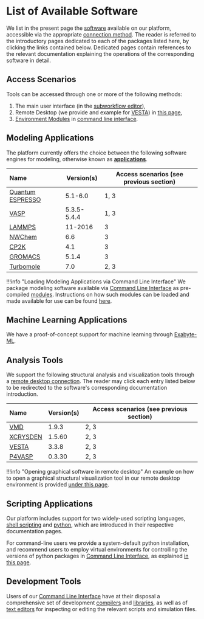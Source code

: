 # List of Available Software

We list in the present page the [software](../software/overview.md) available on our platform, accessible via the appropriate [connection method](../remote-connection/overview.md). The reader is referred to the introductory pages dedicated to each of the packages listed here, by clicking the links contained below. Dedicated pages contain references to the relevant documentation explaining the operations of the corresponding software in detail.

## Access Scenarios

Tools can be accessed through one or more of the following methods:
 
 1. The main user interface (in the [subworkflow editor](../workflow-designer/subworkflow-editor/overview.md)), 
 2. Remote Desktop (we provide and example for [VESTA](analysis/vesta.md)) in [this page](../remote-connection/actions-rd/open-app.md),
 3. [Environment Modules](../cli/modules.md) in [command line interface](../cli/overview.md).


## Modeling Applications

The platform currently offers the choice between the following software engines for modeling, otherwise known as **[applications](../software/components.md)**.

| Name    |  Version(s)      | Access scenarios (see previous section)      |
| :-------- | ----------- | -------------|
| [Quantum ESPRESSO](modeling/quantum-espresso/overview.md) | 5.1-6.0 | 1, 3|
| [VASP](modeling/vasp/overview.md)      | 5.3.5-5.4.4 | 1, 3 |
| [LAMMPS](modeling/lammps.md)    | 11-2016 | 3 |
| [NWChem](modeling/nwchem.md)    | 6.6     | 3 |
| [CP2K](modeling/cp2k.md)      | 4.1     | 3 |
| [GROMACS](modeling/gromacs.md) |   5.1.4  | 3 |
| [Turbomole](modeling/turbomole.md) | 7.0     | 2, 3 |

!!!info "Loading Modeling Applications via Command Line Interface"
    We package modeling software available via [Command Line Interface](../cli/overview.md) as pre-compiled [modules](../cli/modules.md). Instructions on how such modules can be loaded and made available for use can be found [here](../cli/actions/modules-actions.md).

## Machine Learning Applications

<!-- TODO by GM: add link to exabyte-ml in the directory and version 0.1.0 -->

We have a proof-of-concept support for machine learning through [Exabyte-ML](machine-learning/exabyte/overview.md).


## Analysis Tools

We support the following structural analysis and visualization tools through a [remote desktop connection](../remote-connection/remote-desktop.md). The reader may click each entry listed below to be redirected to the software's corresponding documentation introduction.

| Name      |  Version(s) | Access scenarios (see previous section) |
| :-------- | ----------- | ------------- |
| [VMD](analysis/vmd.md) | 1.9.3 | 2, 3 |
| [XCRYSDEN](analysis/xcrysden.md) |  1.5.60 | 2, 3 |
| [VESTA](analysis/vesta.md)  | 3.3.8 | 2, 3 |
| [P4VASP](analysis/p4vasp.md) |  0.3.30 | 2, 3 |

!!!info "Opening graphical software in remote desktop"
    An example on how to open a graphical structural visualization tool in our remote desktop environment is provided [under this page](../remote-connection/actions-rd/open-app.md).

## Scripting Applications

Our platform includes support for two widely-used scripting languages, [shell scripting](scripting/shell/overview.md) and [python](scripting/python/overview.md), which are introduced in their respective documentation pages. 

For command-line users we provide a system-default python installation, and recommend users to employ virtual environments for controlling the versions of python packages in [Command Line Interface](../cli/overview.md), as explained [in this page](../cli/actions/create-python-env.md).

## Development Tools

Users of our [Command Line Interface](../cli/overview.md) have at their disposal a comprehensive set of development [compilers](development/compilers.md) and [libraries](development/libraries.md), as well as of [text editors](development/text-editors.md) for inspecting or editing the relevant scripts and simulation files.
